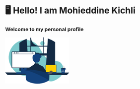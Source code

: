 # :desktop_computer: Hello! I am Mohieddine Kichli

### Welcome to my personal profile 

<img src="https://github.com/mohieddine-kichli/mohieddine-kichli/blob/main/develop-web.gif" height="150">
